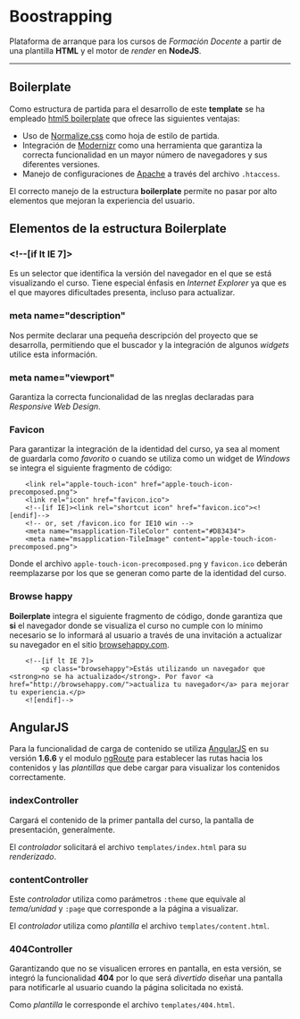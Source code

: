 # Boostrapping

Plataforma de arranque para los cursos de *Formación Docente* a partir de una plantilla **HTML** y el motor de _render_ en **NodeJS**.

---

## Boilerplate

Como estructura de partida para el desarrollo de este **template** se ha empleado [html5 boilerplate](https://html5boilerplate.com/) que ofrece las siguientes ventajas:

- Uso de [Normalize.css](https://necolas.github.io/normalize.css/) como hoja de estilo de partida.
- Integración de [Modernizr](https://modernizr.com/) como una herramienta que garantiza la correcta funcionalidad en un mayor número de navegadores y sus diferentes versiones.
- Manejo de configuraciones de [Apache](https://httpd.apache.org/docs/2.4/howto/htaccess.html) a través del archivo `.htaccess`.

El correcto manejo de la estructura **boilerplate** permite no pasar por alto elementos que mejoran la experiencia del usuario.

## Elementos de la estructura Boilerplate

### <!--[if lt IE 7]>
Es un selector que identifica la versión del navegador en el que se está visualizando el curso. Tiene especial énfasis en _Internet Explorer_ ya que es el que mayores dificultades presenta, incluso para actualizar.

### meta name="description"
Nos permite declarar una pequeña descripción del proyecto que se desarrolla, permitiendo que el buscador y la integración de algunos _widgets_ utilice esta información.

### meta name="viewport"
Garantiza la correcta funcionalidad de las nreglas declaradas para _Responsive Web Design_.

### Favicon
Para garantizar la integración de la identidad del curso, ya sea al moment de guardarla como _favorito_ o cuando se utiliza como un widget de _Windows_ se integra el siguiente fragmento de código:

```
    <link rel="apple-touch-icon" href="apple-touch-icon-precomposed.png">
    <link rel="icon" href="favicon.ico">
    <!--[if IE]><link rel="shortcut icon" href="favicon.ico"><![endif]-->
    <!-- or, set /favicon.ico for IE10 win -->
    <meta name="msapplication-TileColor" content="#D83434">
    <meta name="msapplication-TileImage" content="apple-touch-icon-precomposed.png">
```

Donde el archivo `apple-touch-icon-precomposed.png` y `favicon.ico` deberán reemplazarse por los que se generan como parte de la identidad del curso.

### Browse happy
**Boilerplate** integra el siguiente fragmento de código, donde garantiza que **si** el navegador donde se visualiza el curso no cumple con lo mínimo necesario se lo informará al usuario a través de una invitación a actualizar su navegador en el sitio [browsehappy.com](http://browsehappy.com/).

```
    <!--[if lt IE 7]>
        <p class="browsehappy">Estás utilizando un navegador que <strong>no se ha actualizado</strong>. Por favor <a href="http://browsehappy.com/">actualiza tu navegador</a> para mejorar tu experiencia.</p>
    <![endif]-->
```

## AngularJS

Para la funcionalidad de carga de contenido se utiliza [AngularJS](https://angularjs.org/) en su versión **1.6.6** y el modulo [ngRoute](https://docs.angularjs.org/api/ngRoute) para establecer las rutas hacia los contenidos y las _plantillas_ que debe cargar para visualizar los contenidos correctamente.

### indexController

Cargará el contenido de la primer pantalla del curso, la pantalla de presentación, generalmente.

El _controlador_ solicitará el archivo `templates/index.html` para su _renderizado_.

### contentController

Este _controlador_ utiliza como parámetros `:theme` que equivale al _tema/unidad_ y `:page` que corresponde a la página a visualizar.

El _controlador_ utiliza como _plantilla_ el archivo `templates/content.html`.

### 404Controller

Garantizando que no se visualicen errores en pantalla, en esta versión, se integró la funcionalidad **404** por lo que será _divertido_ diseñar una pantalla para notificarle al usuario cuando la página solicitada no existá.

Como _plantilla_ le corresponde el archivo `templates/404.html`.
